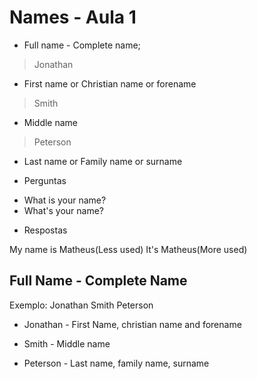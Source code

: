 # Names - Aula 1
* Full name - Complete name;

> Jonathan
* First name or Christian name or forename

> Smith
* Middle name

> Peterson
* Last name or Family name or surname

- Perguntas

* What is your name?
* What's your name?

- Respostas

My name is Matheus(Less used)
It's Matheus(More used)

## Full Name - Complete Name

Exemplo: Jonathan Smith Peterson

* Jonathan - First Name, christian name and forename

* Smith - Middle name

* Peterson - Last name, family name, surname
 